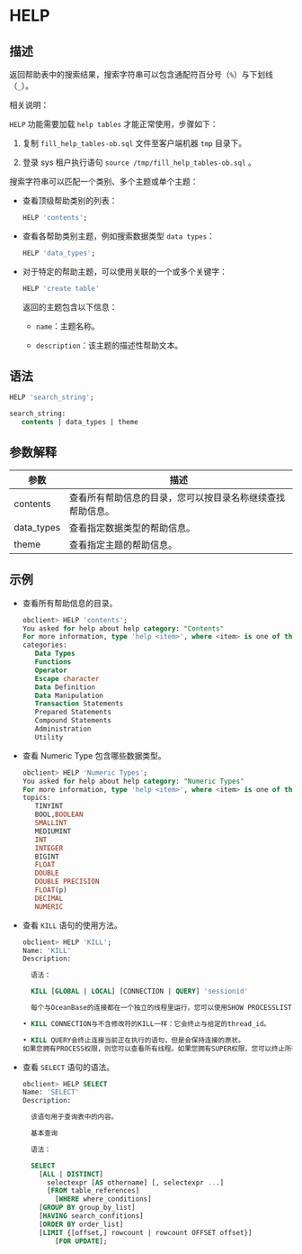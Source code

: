 # HELP

## 描述

返回帮助表中的搜索结果，搜索字符串可以包含通配符百分号（`%`）与下划线（`_`）。

相关说明：

`HELP` 功能需要加载 `help tables` 才能正常使用，步骤如下：

1. 复制 `fill_help_tables-ob.sql` 文件至客户端机器 `tmp` 目录下。

2. 登录 sys 租户执行语句 `source /tmp/fill_help_tables-ob.sql` 。

搜索字符串可以匹配一个类别、多个主题或单个主题：

* 查看顶级帮助类别的列表：

  ```sql
  HELP 'contents';
  ```

* 查看各帮助类别主题，例如搜索数据类型 `data types`：

  ```sql
  HELP 'data_types';
  ```

* 对于特定的帮助主题，可以使用关联的一个或多个关键字：

  ```sql
  HELP 'create table'
  ```

  返回的主题包含以下信息：
  
  * `name`：主题名称。

  * `description`：该主题的描述性帮助文本。

## 语法

```sql
HELP 'search_string';

search_string:
   contents | data_types | theme
```

## 参数解释

|     参数     |              描述               |
|------------|-------------------------------|
| contents   | 查看所有帮助信息的目录，您可以按目录名称继续查找帮助信息。 |
| data_types | 查看指定数据类型的帮助信息。                |
| theme      | 查看指定主题的帮助信息。                  |

## 示例

* 查看所有帮助信息的目录。

  ```sql
  obclient> HELP 'contents';
  You asked for help about help category: "Contents"
  For more information, type 'help <item>', where <item> is one of the following
  categories:
     Data Types
     Functions
     Operator
     Escape character
     Data Definition
     Data Manipulation
     Transaction Statements
     Prepared Statements
     Compound Statements
     Administration
     Utility
  ```

* 查看 Numeric Type 包含哪些数据类型。

  ```sql
  obclient> HELP 'Numeric Types';
  You asked for help about help category: "Numeric Types"
  For more information, type 'help <item>', where <item> is one of the following
  topics:
     TINYINT
     BOOL,BOOLEAN
     SMALLINT
     MEDIUMINT
     INT
     INTEGER
     BIGINT
     FLOAT
     DOUBLE
     DOUBLE PRECISION
     FLOAT(p)
     DECIMAL
     NUMERIC
  ```

* 查看 `KILL` 语句的使用方法。

  ```sql
  obclient> HELP 'KILL';
  Name: 'KILL'
  Description:
  
    语法：
  
    KILL [GLOBAL | LOCAL] [CONNECTION | QUERY] 'sessionid'
  
    每个与OceanBase的连接都在一个独立的线程里运行，您可以使用SHOW PROCESSLIST;语句查看哪些线程正在运行，并使用KILL thread_id语句 终止一个线程。
  
  • KILL CONNECTION与不含修改符的KILL一样：它会终止与给定的thread_id。
  
  • KILL QUERY会终止连接当前正在执行的语句，但是会保持连接的原状。
  如果您拥有PROCESS权限，则您可以查看所有线程。如果您拥有SUPER权限，您可以终止所有线程和语句。否则，您只能查看和终止您自己的线程 和语句。
  ```

* 查看 `SELECT` 语句的语法。

  ```sql
  obclient> HELP SELECT
  Name: 'SELECT'
  Description:
  
    该语句用于查询表中的内容。
  
    基本查询
  
    语法：
  
    SELECT
      [ALL | DISTINCT]
        selectexpr [AS othername] [, selectexpr ...]
        [FROM table_references]
          [WHERE where_conditions]
      [GROUP BY group_by_list]
      [HAVING search_confitions]
      [ORDER BY order_list]
      [LIMIT {[offset,] rowcount | rowcount OFFSET offset}]
          [FOR UPDATE];
  ```
